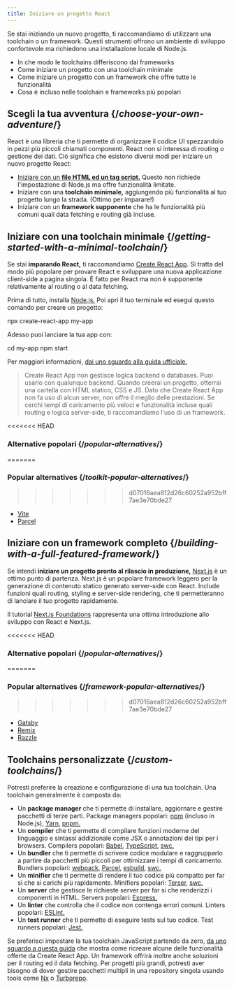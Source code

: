 ```yaml
---
title: Iniziare un progetto React
---
```


<Intro>

Se stai iniziando un nuovo progetto, ti raccomandiamo di utilizzare una toolchain o un framework. Questi strumenti offrono un ambiente di sviluppo confortevole ma richiedono una installazione locale di Node.js.

</Intro>

<YouWillLearn>

* In che modo le toolchains differiscono dai frameworks
* Come iniziare un progetto con una toolchain minimale
* Come iniziare un progetto con un framework che offre tutte le funzionalità
* Cosa è incluso nelle toolchain e frameworks più popolari

</YouWillLearn>

## Scegli la tua avventura {/*choose-your-own-adventure*/}

React è una libreria che ti permette di organizzare il codice UI spezzandolo in pezzi più piccoli chiamati componenti. React non si interessa di routing o gestione dei dati. Ciò significa che esistono diversi modi per iniziare un nuovo progetto React:

* [Iniziare con un **file HTML ed un tag script.**](/learn/add-react-to-a-website) Questo non richiede l'impostazione di Node.js ma offre funzionalità limitate.
* Iniziare con una **toolchain minimale,** aggiungendo più funzionalità al tuo progetto lungo la strada. (Ottimo per imparare!)
* Iniziare con un **framework supponente** che ha le funzionalità più comuni quali data fetching e routing già incluse.

## Iniziare con una toolchain minimale {/*getting-started-with-a-minimal-toolchain*/}

Se stai **imparando React,** ti raccomandiamo [Create React App](https://create-react-app.dev/). Si tratta del modo più popolare per provare React e sviluppare una nuova applicazione client-side a pagina singola. È fatto per React ma non è supponente relativamente al routing o al data fetching.

Prima di tutto, installa [Node.js.](https://nodejs.org/en/) Poi apri il tuo terminale ed esegui questo comando per creare un progetto:

<TerminalBlock>

npx create-react-app my-app

</TerminalBlock>

Adesso puoi lanciare la tua app con:

<TerminalBlock>

cd my-app
npm start

</TerminalBlock>

Per maggiori informazioni, [dai uno sguardo alla guida ufficiale.](https://create-react-app.dev/docs/getting-started)

> Create React App non gestisce logica backend o databases. Puoi usarlo con qualunque backend. Quando creerai un progetto, otterrai una cartella con HTML statico, CSS e JS. Dato che Create React App non fa uso di alcun server, non offre il meglio delle prestazioni. Se cerchi tempi di caricamento più veloci e funzionalità incluse quali routing e logica server-side, ti raccomandiamo l'uso di un framework.

<<<<<<< HEAD
### Alternative popolari {/*popular-alternatives*/}
=======
### Popular alternatives {/*toolkit-popular-alternatives*/}
>>>>>>> d07016aea812d26c60252a952bff7ae3e70bde27

* [Vite](https://vitejs.dev/guide/)
* [Parcel](https://parceljs.org/getting-started/webapp/)

## Iniziare con un framework completo {/*building-with-a-full-featured-framework*/}

Se intendi **iniziare un progetto pronto al rilascio in produzione,** [Next.js](https://nextjs.org/) è un ottimo punto di partenza. Next.js è un popolare framework leggero per la generazione di contenuto statico generato server-side con React. Include funzioni quali routing, styling e server-side rendering, che ti permetteranno di lanciare il tuo progetto rapidamente.

Il tutorial [Next.js Foundations](https://nextjs.org/learn/foundations/about-nextjs) rappresenta una ottima introduzione allo sviluppo con React e Next.js.

<<<<<<< HEAD
### Alternative popolari {/*popular-alternatives*/}
=======
### Popular alternatives {/*framework-popular-alternatives*/}
>>>>>>> d07016aea812d26c60252a952bff7ae3e70bde27

* [Gatsby](https://www.gatsbyjs.org/)
* [Remix](https://remix.run/)
* [Razzle](https://razzlejs.org/)

## Toolchains personalizzate {/*custom-toolchains*/}

Potresti preferire la creazione e configurazione di una tua toolchain. Una toolchain generalmente è composta da:

* Un **package manager** che ti permette di installare, aggiornare e gestire pacchetti di terze parti. Package managers popolari: [npm](https://www.npmjs.com/) (incluso in Node.js), [Yarn](https://yarnpkg.com/), [pnpm.](https://pnpm.io/)
* Un **compiler** che ti permette di compilare funzioni moderne del linguaggio e sintassi addizionale come JSX o annotazioni dei tipi per i browsers. Compilers popolari: [Babel](https://babeljs.io/), [TypeScript](https://www.typescriptlang.org/), [swc.](https://swc.rs/)
* Un **bundler** che ti permette di scrivere codice modulare e raggrupparlo a partire da pacchetti più piccoli per ottimizzare i tempi di caricamento. Bundlers popolari: [webpack](https://webpack.js.org/), [Parcel](https://parceljs.org/), [esbuild](https://esbuild.github.io/), [swc.](https://swc.rs/)
* Un **minifier** che ti permette di rendere il tuo codice più compatto per far sì che si carichi più rapidamente. Minifiers popolari: [Terser](https://terser.org/), [swc.](https://swc.rs/)
* Un **server** che gestisce le richieste server per far si che renderizzi i componenti in HTML. Servers popolari: [Express.](https://expressjs.com/)
* Un **linter** che controlla che il codice non contenga errori comuni. Linters popolari: [ESLint.](https://eslint.org/)
* Un **test runner** che ti permette di eseguire tests sul tuo codice. Test runners popolari: [Jest.](https://jestjs.io/)

Se preferisci impostare la tua toolchain JavaScript partendo da zero, [da uno sguardo a questa guida](https://blog.usejournal.com/creating-a-react-app-from-scratch-f3c693b84658) che mostra come ricreare alcune delle funzionalità offerte da Create React App. Un framework offrirà inoltre anche soluzioni per il routing ed il data fetching. Per progetti più grandi, potresti aver bisogno di dover gestire pacchetti multipli in una repository singola usando tools come [Nx](https://nx.dev/react) o [Turborepo](https://turborepo.org/).


